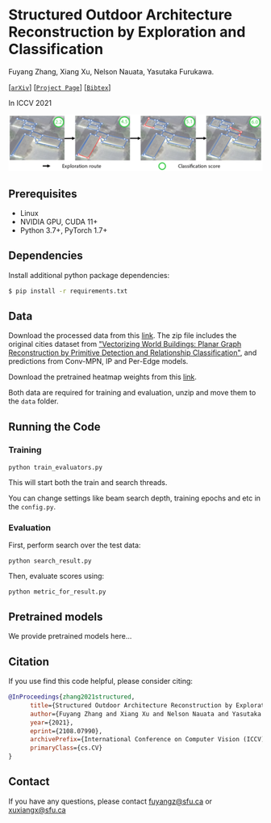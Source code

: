 # Structured Outdoor Architecture Reconstruction by Exploration and Classification

Fuyang Zhang, Xiang Xu, Nelson Nauata, Yasutaka Furukawa.


[[`arXiv`](https://arxiv.org/abs/2108.07990)]
[[`Project Page`](xxx)]
[[`Bibtex`](#Citing)]

In ICCV 2021

[<img src="images/teaser.png" width="2000">](https://arxiv.org/abs/2108.07990)

## Prerequisites
- Linux
- NVIDIA GPU, CUDA 11+
- Python 3.7+, PyTorch 1.7+

## Dependencies

Install additional python package dependencies:

```bash
$ pip install -r requirements.txt
```


## Data 
Download the processed data from this [link](https://drive.google.com/file/d/1T7l1UbS4MtdbUCxpAwgJhHCESAZvtvqa/view?usp=sharing). The zip file includes the original cities dataset from ["Vectorizing World Buildings: Planar Graph Reconstruction by Primitive Detection and Relationship Classification"](https://arxiv.org/abs/1912.05135), and predictions from Conv-MPN, IP and Per-Edge models.

Download the pretrained heatmap weights from this [link](https://drive.google.com/file/d/162V03dUC4Zxj-RK4N8rUOjOau4cFgUX3/view?usp=sharing). 

Both data are required for training and evaluation, unzip and move them to the `data` folder. 

## Running the Code

### Training
```
python train_evaluators.py
```
This will start both the train and search threads. 

You can change settings like beam search depth, training epochs and etc in the `config.py`.

### Evaluation
First, perform search over the test data:

```
python search_result.py
```

Then, evaluate scores using:
```
python metric_for_result.py
```

## Pretrained models
We provide pretrained models here...


## <a name="Citing"></a>Citation
If you use find this code helpful, please consider citing:
```BibTeX
@InProceedings{zhang2021structured,
      title={Structured Outdoor Architecture Reconstruction by Exploration and Classification}, 
      author={Fuyang Zhang and Xiang Xu and Nelson Nauata and Yasutaka Furukawa},
      year={2021},
      eprint={2108.07990},
      archivePrefix={International Conference on Computer Vision (ICCV)},
      primaryClass={cs.CV}
}
```
## Contact
If you have any questions, please contact fuyangz@sfu.ca or xuxiangx@sfu.ca

